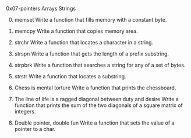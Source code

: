 0x07-pointers Arrays Strings

 0. memset 
Write a function that fills memory with a constant byte.

 1. memcpy 
Write a function that copies memory area.

 2. strchr 
Write a function that locates a character in a string.

 3. strspn 
Write a function that gets the length of a prefix substring.

 4. strpbrk 
Write a function that searches a string for any of a set of bytes.

 5. strstr 
Write a function that locates a substring.

 6. Chess is mental torture 
Write a function that prints the chessboard.

 7. The line of life is a ragged diagonal between duty and desire 
Write a function that prints the sum of the two diagonals of a square matrix of integers.

 8. Double pointer, double fun 
Write a function that sets the value of a pointer to a char.
